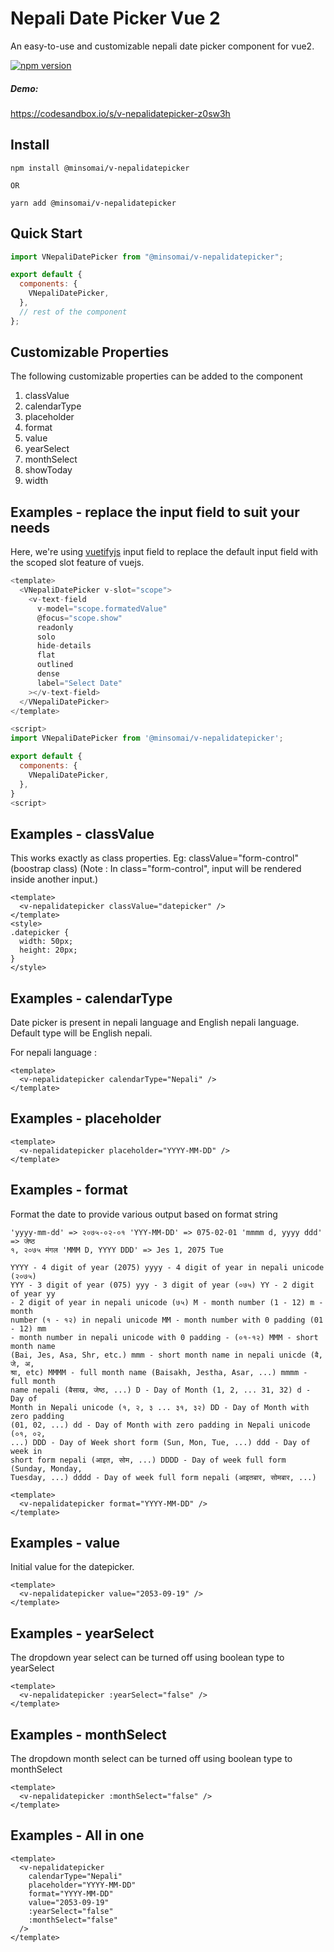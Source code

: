 # Nepali Date Picker Vue 2

An easy-to-use and customizable nepali date picker component for vue2.

[![npm version](https://badge.fury.io/js/@minsomai%2Fv-nepalidatepicker.svg)](https://badge.fury.io/js/@minsomai%2Fv-nepalidatepicker)

##### Demo:

https://codesandbox.io/s/v-nepalidatepicker-z0sw3h

## Install

```shell
npm install @minsomai/v-nepalidatepicker

OR

yarn add @minsomai/v-nepalidatepicker
```

## Quick Start

```javascript
import VNepaliDatePicker from "@minsomai/v-nepalidatepicker";

export default {
  components: {
    VNepaliDatePicker,
  },
  // rest of the component
};
```

## Customizable Properties

The following customizable properties can be added to the component

1. classValue
2. calendarType
3. placeholder
4. format
5. value
6. yearSelect
7. monthSelect
8. showToday
9. width

## Examples - replace the input field to suit your needs

Here, we're using [vuetifyjs](https://vuetifyjs.com/) input field to replace the default input field with the scoped slot feature of vuejs.

```javascript
<template>
  <VNepaliDatePicker v-slot="scope">
    <v-text-field
      v-model="scope.formatedValue"
      @focus="scope.show"
      readonly
      solo
      hide-details
      flat
      outlined
      dense
      label="Select Date"
    ></v-text-field>
  </VNepaliDatePicker>
</template>

<script>
import VNepaliDatePicker from '@minsomai/v-nepalidatepicker';

export default {
  components: {
    VNepaliDatePicker,
  },
}
<script>
```

## Examples - classValue

This works exactly as class properties. Eg: classValue="form-control" (boostrap class)
(Note : In class="form-control", input will be rendered inside another input.)

```vue
<template>
  <v-nepalidatepicker classValue="datepicker" />
</template>
<style>
.datepicker {
  width: 50px;
  height: 20px;
}
</style>
```

## Examples - calendarType

Date picker is present in nepali language and English nepali language.
Default type will be English nepali.

For nepali language :

```vue
<template>
  <v-nepalidatepicker calendarType="Nepali" />
</template>
```

## Examples - placeholder

```vue
<template>
  <v-nepalidatepicker placeholder="YYYY-MM-DD" />
</template>
```

## Examples - format

Format the date to provide various output based on format string

```vue
'yyyy-mm-dd' => २०७५-०२-०१ 'YYY-MM-DD' => 075-02-01 'mmmm d, yyyy ddd' => जेष्ठ
१, २०७५ मंगल 'MMM D, YYYY DDD' => Jes 1, 2075 Tue
```

```vue
YYYY - 4 digit of year (2075) yyyy - 4 digit of year in nepali unicode (२०७५)
YYY - 3 digit of year (075) yyy - 3 digit of year (०७५) YY - 2 digit of year yy
- 2 digit of year in nepali unicode (७५) M - month number (1 - 12) m - month
number (१ - १२) in nepali unicode MM - month number with 0 padding (01 - 12) mm
- month number in nepali unicode with 0 padding - (०१-१२) MMM - short month name
(Bai, Jes, Asa, Shr, etc.) mmm - short month name in nepali unicde (ब‍ै, जे, अ,
श्रा, etc) MMMM - full month name (Baisakh, Jestha, Asar, ...) mmmm - full month
name nepali (बैसाख, जेष्ठ, ...) D - Day of Month (1, 2, ... 31, 32) d - Day of
Month in Nepali unicode (१, २, ३ ... ३१, ३२) DD - Day of Month with zero padding
(01, 02, ...) dd - Day of Month with zero padding in Nepali unicode (०१, ०२,
...) DDD - Day of Week short form (Sun, Mon, Tue, ...) ddd - Day of week in
short form nepali (आइत, सोम, ...) DDDD - Day of week full form (Sunday, Monday,
Tuesday, ...) dddd - Day of week full form nepali (आइतबार, सोमबार, ...)
```

```vue
<template>
  <v-nepalidatepicker format="YYYY-MM-DD" />
</template>
```

## Examples - value

Initial value for the datepicker.

```vue
<template>
  <v-nepalidatepicker value="2053-09-19" />
</template>
```

## Examples - yearSelect

The dropdown year select can be turned off using boolean type to yearSelect

```vue
<template>
  <v-nepalidatepicker :yearSelect="false" />
</template>
```

## Examples - monthSelect

The dropdown month select can be turned off using boolean type to monthSelect

```vue
<template>
  <v-nepalidatepicker :monthSelect="false" />
</template>
```

## Examples - All in one

```vue
<template>
  <v-nepalidatepicker
    calendarType="Nepali"
    placeholder="YYYY-MM-DD"
    format="YYYY-MM-DD"
    value="2053-09-19"
    :yearSelect="false"
    :monthSelect="false"
  />
</template>
```

